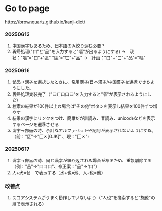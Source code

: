 # Go to page

https://brownquartz.github.io/kanji-dict/

### 20250613
   1. 中国漢字もあるため、日本語のみ絞り込む必要？
   2. 再帰処理("口"と"品"を入力すると"嘔"が出るようにする)
      →　現状："嘔"="口"+"區"
                        "區"="匸"+"品"
      →　計画："口"+"匸"+"品"="嘔"

### 20250616
   1. 部品→漢字を選択したときに、常用漢字/日本漢字/中国漢字を選択できるようにした。
   2. 再帰処理実装完了（"口匸口口口"を入力すると"嘔"が表示されるようにした）
   3. 検索の結果が100件以上の場合は"その他"ボタンを表示し結果を100件ずつ増やす
   4. 結果の漢字にリンクをつけ、簡単だが訓読み、音読み、unicodeなどを表示するページを遷移させる
   5. 漢字→部品の時、余計なアルファベットや記号が表示されないようにする。（前："区"→"匚㐅[GJK]" 、現："匚㐅"）

### 20250617
   1. 漢字→部品の時、同じ漢字が繰り返される場合があるため、重複削除する（例："品"→"口口口"、修正案："品"→"口"）
   2. 人+犬=伏　で表示する（水+也=池、人+也=他）

### 改善点
   1. スコアシステムがうまく動作していないよう（"人也"を検索すると"施他"の順で表示される）
